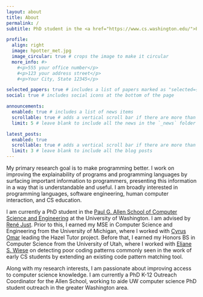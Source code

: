 ```yaml
---
layout: about
title: About
permalink: /
subtitle: PhD student in the <a href="https://www.cs.washington.edu/">Paul G. Allen School of Computer Science and Engineering</a> at the University of Washington

profile:
  align: right
  image: hpotter_met.jpg
  image_circular: true # crops the image to make it circular
  more_info: #>
    #<p>555 your office number</p>
    #<p>123 your address street</p>
    #<p>Your City, State 12345</p>

selected_papers: true # includes a list of papers marked as "selected={true}"
social: true # includes social icons at the bottom of the page

announcements:
  enabled: true # includes a list of news items
  scrollable: true # adds a vertical scroll bar if there are more than 3 news items
  limit: 5 # leave blank to include all the news in the `_news` folder

latest_posts:
  enabled: true
  scrollable: true # adds a vertical scroll bar if there are more than 3 new posts items
  limit: 3 # leave blank to include all the blog posts
---
```


My primary research goal is to make programming better. I work on improving the explainability of programs and 
    programming languages by surfacing important information to programmers, presenting this information in a way that is understandable and useful.
   I am broadly interested in programming languages, software engineering, human computer interaction, and CS education.

I am currently a PhD student in the <a href="https://www.cs.washington.edu/">Paul G. Allen School of Computer Science and Engineering</a> at the University of Washington.
I am advised by <a href="https://homes.cs.washington.edu/~rjust/">René Just</a>.
Prior to this, I earned my MSE in Computer Science and Engineering from the University of Michigan, where I worked with <a href="https://web.eecs.umich.edu/~comar/">Cyrus Omar</a> leading the Hazel Tutor project.
Before that, I earned my Honors BS in Computer Science from the University of Utah, where I worked with <a href="https://eliane-s-wiese.owlstown.net/">Eliane S. Wiese</a> on detecting poor coding patterns commonly seen in the work of early CS students by extending an existing code pattern matching tool.

Along with my research interests, I am passionate about improving access to computer science knowledge.
    I am currently a PhD K-12 Outreach Coordinator for the Allen School, working to aide UW computer science PhD student outreach 
    in the greater Washington area.
